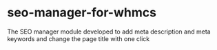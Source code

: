 # seo-manager-for-whmcs
The SEO manager module developed to add meta description and meta keywords and change the page title with one click
